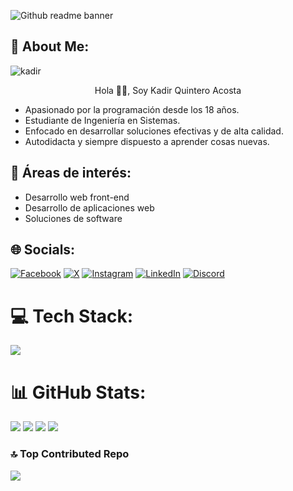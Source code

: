 ![Github readme banner](https://github.com/Harsh12Codes/Harsh12Codes/assets/83909388/cfc8e6ce-df39-49b4-8ce7-6f540b9bf34f)

## 💫 About Me:
<p align="left"> <img src="https://komarev.com/ghpvc/?username=KadirQuintero03&label=Profile%20views&color=0e75b6&style=flat" alt="kadir" /> </p> <p align="center">Hola 🙋‍♂️, Soy Kadir Quintero Acosta</p>

- Apasionado por la programación desde los 18 años.
- Estudiante de Ingeniería en Sistemas.
- Enfocado en desarrollar soluciones efectivas y de alta calidad.
- Autodidacta y siempre dispuesto a aprender cosas nuevas.

## 🤝 Áreas de interés:
- Desarrollo web front-end
- Desarrollo de aplicaciones web
- Soluciones de software

## 🌐 Socials:
[![Facebook](https://img.shields.io/badge/Facebook-%231877F2.svg?logo=Facebook&logoColor=white)](https://facebook.com/https://www.facebook.com/kadir.quintero) [![X](https://img.shields.io/badge/X-black.svg?logo=X&logoColor=white)](https://x.com/https://twitter.com/@kadir_dev03) [![Instagram](https://img.shields.io/badge/Instagram-%23E4405F.svg?logo=Instagram&logoColor=white)](https://instagram.com/kadir__2003_) [![LinkedIn](https://img.shields.io/badge/LinkedIn-%230077B5.svg?logo=linkedin&logoColor=white)](https://linkedin.com/in/https://www.linkedin.com/in/kadir-quintero) [![Discord](https://img.shields.io/badge/Discord-%237289DA.svg?logo=discord&logoColor=white)](https://discord.gg/https://discord.gg/aTNAGAmt57)

# 💻 Tech Stack:
<div>
    <img src="https://skillicons.dev/icons?i=html,css,tailwind,javascript,typescript,angular,git,github" />
</div>

# 📊 GitHub Stats:
![](https://github-readme-stats.vercel.app/api?username=KadirQuintero03&theme=slateorange&hide_border=true&include_all_commits=false&count_private=false)
![](https://github-readme-streak-stats.herokuapp.com/?user=KadirQuintero03&theme=slateorange&hide_border=true)
<img src="http://github-profile-summary-cards.vercel.app/api/cards/repos-per-language?username=KadirQuintero03&theme=blueberry&exclude=CSS,ShaderLab" />
<img src="http://github-profile-summary-cards.vercel.app/api/cards/most-commit-language?username=KadirQuintero03&theme=blueberry&exclude=CSS,ShaderLab" />

### 🔝 Top Contributed Repo
![](https://github-contributor-stats.vercel.app/api?username=KadirQuintero03&limit=5&theme=dark&combine_all_yearly_contributions=true)

<!--![](https://github-readme-stats.vercel.app/api/top-langs/?username=KadirQuintero03&theme=slateorange&hide_border=true&include_all_commits=false&count_private=false&layout=compact)--> 
